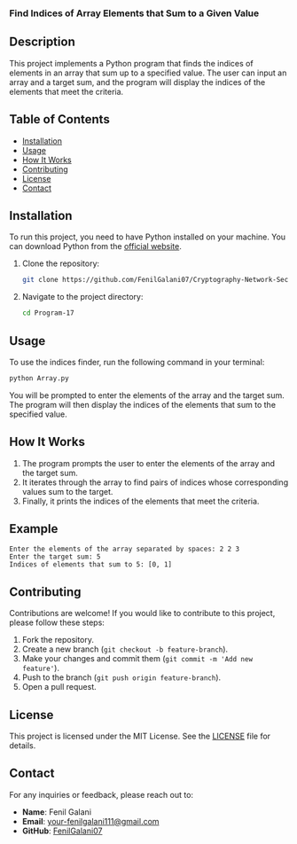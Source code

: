### Find Indices of Array Elements that Sum to a Given Value

## Description

This project implements a Python program that finds the indices of elements in an array that sum up to a specified value. The user can input an array and a target sum, and the program will display the indices of the elements that meet the criteria.

## Table of Contents

- [Installation](#installation)
- [Usage](#usage)
- [How It Works](#how-it-works)
- [Contributing](#contributing)
- [License](#license)
- [Contact](#contact)

## Installation

To run this project, you need to have Python installed on your machine. You can download Python from the [official website](https://www.python.org/downloads/).

1. Clone the repository:

   ```bash
   git clone https://github.com/FenilGalani07/Cryptography-Network-Security.git
   ```

2. Navigate to the project directory:

   ```bash
   cd Program-17
   ```

## Usage

To use the indices finder, run the following command in your terminal:

```bash
python Array.py
```

You will be prompted to enter the elements of the array and the target sum. The program will then display the indices of the elements that sum to the specified value.

## How It Works

1. The program prompts the user to enter the elements of the array and the target sum.
2. It iterates through the array to find pairs of indices whose corresponding values sum to the target.
3. Finally, it prints the indices of the elements that meet the criteria.

## Example

```
Enter the elements of the array separated by spaces: 2 2 3
Enter the target sum: 5
Indices of elements that sum to 5: [0, 1]
```

## Contributing

Contributions are welcome! If you would like to contribute to this project, please follow these steps:

1. Fork the repository.
2. Create a new branch (`git checkout -b feature-branch`).
3. Make your changes and commit them (`git commit -m 'Add new feature'`).
4. Push to the branch (`git push origin feature-branch`).
5. Open a pull request.

## License

This project is licensed under the MIT License. See the [LICENSE](LICENSE) file for details.

## Contact

For any inquiries or feedback, please reach out to:

- **Name**: Fenil Galani
- **Email**: [your-fenilgalani111@gmail.com](mailto:your-fenilgalani111@gmail.com)
- **GitHub**: [FenilGalani07](https://github.com/FenilGalani07)